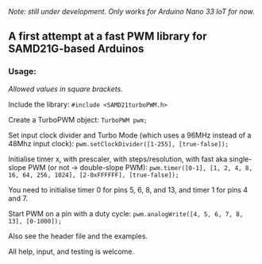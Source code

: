 *Note: still under development. Only works for Arduino Nano 33 IoT for now.*

## A first attempt at a fast PWM library for SAMD21G-based Arduinos

### Usage:

*Allowed values in square brackets.*

 Include the library:
```#include <SAMD21turboPWM.h>```

Create a TurboPWM object:
```TurboPWM pwm;```

Set input clock divider and Turbo Mode (which uses a 96MHz instead of a 48Mhz input clock):
```pwm.setClockDivider([1-255], [true-false]);```

Initialise timer x, with prescaler, with steps/resolution, with fast aka single-slope PWM (or not -> double-slope PWM):
```pwm.timer([0-1], [1, 2, 4, 8, 16, 64, 256, 1024], [2-0xFFFFFF], [true-false]);```

You need to initialise timer 0 for pins 5, 6, 8, and 13, and timer 1 for pins 4 and 7.

Start PWM on a pin with a duty cycle:
```pwm.analogWrite([4, 5, 6, 7, 8, 13], [0-1000]);```

Also see the header file and the examples.

All help, input, and testing is welcome.